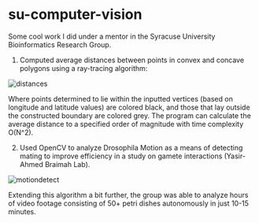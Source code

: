 # su-computer-vision

Some cool work I did under a mentor in the Syracuse University Bioinformatics Research Group.

1) Computed average distances between points in convex and concave polygons using a ray-tracing algorithm: 

![distances](https://user-images.githubusercontent.com/79488137/158080322-dfe1eec7-8d98-4c1f-bd68-b2b7e9e9a184.PNG)

Where points determined to lie within the inputted vertices (based on longitude and latitude values) are colored black, and those that lay outside the constructed boundary are colored grey. The program can calculate the average distance to a specified order of magnitude with time complexity O(N^2). 

2) Used OpenCV to analyze Drosophila Motion as a means of detecting mating to improve efficiency in a study on gamete interactions (Yasir-Ahmed Braimah Lab). 

![motiondetect](https://user-images.githubusercontent.com/79488137/158081278-75919f6f-0460-46c7-aa13-4ab2e43f1889.PNG)

Extending this algorithm a bit further, the group was able to analyze hours of video footage consisting of 50+ petri dishes autonomously in just 10-15 minutes. 

